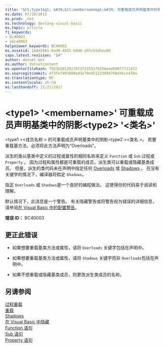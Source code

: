 ```yaml
---
title: "&lt;type1&gt; &#39;&lt;membername&gt;&#39; 可重载成员声明基类中的阴影&lt;type2&gt; &#39;&lt;类名&gt;&#39;"
ms.date: 07/20/2015
ms.prod: .net
ms.technology: devlang-visual-basic
ms.topic: article
f1_keywords:
- bc40003
- vbc40003
helpviewer_keywords: BC40003
ms.assetid: 1e0d2061-0ad9-4915-b946-d55cb5d5ee80
caps.latest.revision: "14"
author: dotnet-bot
ms.author: dotnetcontent
ms.openlocfilehash: f923b20120278f3f21551f6256eee800f7711472
ms.sourcegitcommit: 4f3fef493080a43e70e951223894768d36ce430a
ms.translationtype: MT
ms.contentlocale: zh-CN
ms.lasthandoff: 11/21/2017
---
```

# <a name="lttype1gt-39ltmembernamegt39-shadows-an-overloadable-member-declared-in-the-base-lttype2gt-39ltclassnamegt39"></a>&lt;type1&gt; &#39;&lt;membername&gt;&#39; 可重载成员声明基类中的阴影&lt;type2&gt; &#39;&lt;类名&gt;&#39;
\<type1 >\<成员名称 > 的可重载成员声明基类中的阴影\<type2 >\<类名 >。 若要重载基方法，必须将此方法声明为“Overloads”。  
  
 派生的类以基类中定义的过程或属性的相同名称来定义 `Function` 或 `Sub` 过程或 `Property` 。 因为过程和属性都是可重载的成员，派生类可以重载或隐藏基类成员。 但是，派生的类代码未在声明中指定任何 [Overloads](../../visual-basic/language-reference/modifiers/overloads.md) 或 [Shadows](../../visual-basic/language-reference/modifiers/shadows.md) 。 在没有关键字的情况下，编译器将假定 `Shadows`。  
  
 指定 `Overloads` 或 `Shadows`是一个良好的编程做法。 这使得你的代码易于阅读和理解。  
  
 默认情况下，此消息是一个警告。 有关隐藏警告或将警告视为错误的详细信息，请参阅[在 Visual Basic 中的配置警告](/visualstudio/ide/configuring-warnings-in-visual-basic)。  
  
 **错误 ID：** BC40003  
  
## <a name="to-correct-this-error"></a>更正此错误  
  
-   如果想要重载基类方法或属性，请将 `Overloads` 关键字包括在声明中。  
  
-   如果想要重载基类方法或属性，请将 `Shadows` 关键字而非 `Overloads`包括在声明中。  
  
-   如果不想重载或隐藏基类成员，则更改派生类成员的名称。  
  
## <a name="see-also"></a>另请参阅  
 [过程重载](../../visual-basic/programming-guide/language-features/procedures/procedure-overloading.md)  
 [重载](../../visual-basic/language-reference/modifiers/overloads.md)  
 [Shadows](../../visual-basic/language-reference/modifiers/shadows.md)  
 [在 Visual Basic 中隐藏](../../visual-basic/programming-guide/language-features/declared-elements/shadowing.md)  
 [Function 语句](../../visual-basic/language-reference/statements/function-statement.md)  
 [Sub 语句](../../visual-basic/language-reference/statements/sub-statement.md)  
 [Property 语句](../../visual-basic/language-reference/statements/property-statement.md)
